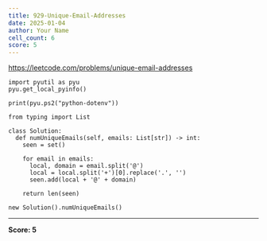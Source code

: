 ```yaml
---
title: 929-Unique-Email-Addresses
date: 2025-01-04
author: Your Name
cell_count: 6
score: 5
---
```


https://leetcode.com/problems/unique-email-addresses


```
import pyutil as pyu
pyu.get_local_pyinfo()
```


```
print(pyu.ps2("python-dotenv"))
```


```
from typing import List
```


```
class Solution:
  def numUniqueEmails(self, emails: List[str]) -> int:
    seen = set()

    for email in emails:
      local, domain = email.split('@')
      local = local.split('+')[0].replace('.', '')
      seen.add(local + '@' + domain)

    return len(seen)
```


```
new Solution().numUniqueEmails()
```


---
**Score: 5**